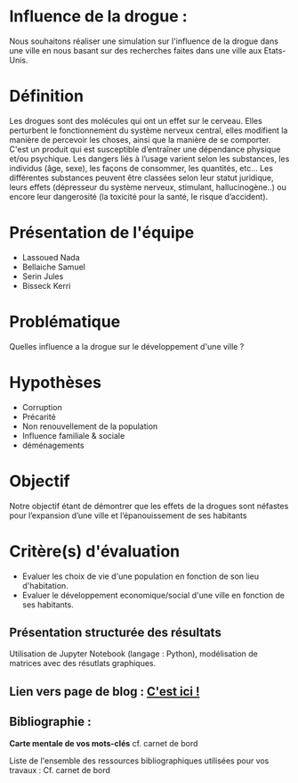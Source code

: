 # Influence de la drogue :

Nous souhaitons réaliser une simulation sur l'influence de la drogue dans une ville en nous basant sur des recherches faites dans une ville aux Etats-Unis.

# Définition 

Les drogues sont des molécules qui ont un effet sur le cerveau. Elles perturbent le fonctionnement du système nerveux central, elles modifient la manière de percevoir les choses, ainsi que la manière de se comporter. 
C'est un produit qui est susceptible d’entraîner une dépendance physique et/ou psychique.
Les dangers liés à l’usage varient selon les substances, les individus (âge, sexe), les façons de consommer, les quantités, etc...
Les différentes substances peuvent être classées selon leur statut juridique, leurs effets (dépresseur du système nerveux, stimulant, hallucinogène..) ou encore leur dangerosité (la toxicité pour la santé, le risque d’accident).



# Présentation de l'équipe 

- Lassoued Nada 
- Bellaiche Samuel 
- Serin Jules 
- Bisseck Kerri 

# Problématique

Quelles influence a la drogue sur le développement d'une ville ? 

# Hypothèses 

- Corruption 
- Précarité
- Non renouvellement de la population 
- Influence familiale & sociale
- déménagements 

# Objectif 
Notre objectif étant de démontrer que les effets de la drogues sont néfastes pour l’expansion d’une ville et l’épanouissement de ses habitants


# Critère(s) d'évaluation 
- Evaluer les choix de vie d'une population en fonction de son lieu d'habitation.
- Evaluer le développement economique/social d'une ville en fonction de ses habitants.


## Présentation structurée des résultats

Utilisation de Jupyter Notebook (langage : Python), modélisation de matrices avec des résutlats graphiques. 



## Lien vers page de blog : <a href="blog.html"> C'est ici ! </a>

## Bibliographie :

**Carte mentale de vos mots-clés**
cf. carnet de bord 


Liste de l'ensemble des ressources bibliographiques utilisées pour vos travaux : Cf. carnet de bord
